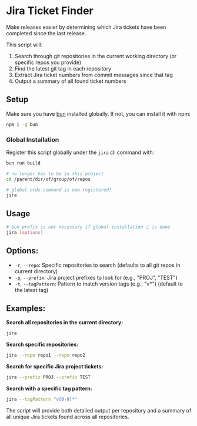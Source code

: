 # Jira Ticket Finder

Make releases easier by determining which Jira tickets have been completed since the last release.

This script will:

1. Search through git repositories in the current working directory (or specific repos you provide)
1. Find the latest git tag in each repository
1. Extract Jira ticket numbers from commit messages since that tag
1. Output a summary of all found ticket numbers

## Setup

Make sure you have [bun](https://bun.sh/docs/installation) installed globally. If not, you can install it with npm:

```bash
npm i -g bun
```

### Global Installation

Register this script globally under the `jira` cli command with:

```bash
bun run build

# no longer has to be in this project
cd /parent/dir/of/group/of/repos

# global nrds command is now registered!
jira
```

## Usage

```bash
# bun prefix is not necessary if global installation 👆 is done
jira [options]
```

## Options:

- `-r`, `--repo`: Specific repositories to search (defaults to all git repos in current directory)
- `-p`, `--prefix`: Jira project prefixes to look for (e.g., "PROJ", "TEST")
- `-t`, `--tagPattern`: Pattern to match version tags (e.g., "v\*") (default to the latest tag)

## Examples:

**Search all repositories in the current directory:**

```bash
jira
```

**Search specific repositories:**

```bash
jira --repo repo1 --repo repo2
```

**Search for specific Jira project tickets:**

```bash
jira --prefix PROJ --prefix TEST
```

**Search with a specific tag pattern:**

```bash
jira --tagPattern "v[0-9]*"
```

The script will provide both detailed output per repository and a summary of all unique Jira tickets found across all repositories.
